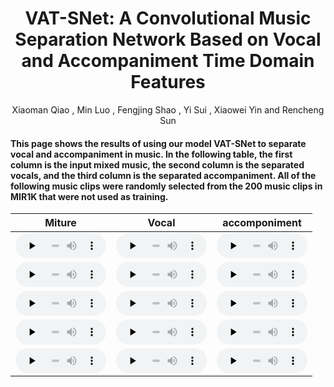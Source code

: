 # <center> VAT-SNet: A Convolutional Music Separation Network Based on Vocal and Accompaniment Time Domain Features</center>

<center> Xiaoman Qiao , Min Luo , Fengjing Shao , Yi Sui , Xiaowei Yin and Rencheng Sun </center> 

#### This page shows the results of using our model VAT-SNet to separate vocal and accompaniment in music. In the following table, the first column is the input mixed music, the second column is the separated vocals, and the third column is the separated accompaniment. All of the following music clips were randomly selected from the 200 music clips in MIR1K that were not used as training. 




|                 Miture                         |                  Vocal               |                accomponiment                          |
|:---------------------------------------------------------------------------------------------------------------------------------------------:|:---------------------------------------------------------------------------------------------------------------------------------------------:|:---------------------------------------------------------------------------------------------------------------------------------------------:|
| <audio id="audio" controls="" preload="none" style="width: 145px; height: 40px"><source id="mp3" src="./files/abjones_3_04/abjones_3_04.wav"></audio> | <audio id="audio" controls="" preload="none" style="width: 145px; height: 40px"><source id="mp3" src="./files/abjones_3_04/spk1.wav"></audio> | <audio id="audio" controls="" preload="none" style="width: 145px; height: 40px"><source id="mp3" src="./files/abjones_3_04/spk2.wav"></audio> |
| <audio id="audio" controls="" preload="none" style="width: 145px; height: 40px"><source id="mp3" src="./files/abjones_3_06/abjones_3_06.wav"></audio> | <audio id="audio" controls="" preload="none" style="width: 145px; height: 40px"><source id="mp3" src="./files/abjones_3_06/spk1.wav"></audio> | <audio id="audio" controls="" preload="none" style="width: 145px; height: 40px"><source id="mp3" src="./files/abjones_3_06/spk2.wav"></audio> |
| <audio id="audio" controls="" preload="none" style="width: 145px; height: 40px"><source id="mp3" src="./files/abjones_3_09/abjones_3_09.wav"></audio> | <audio id="audio" controls="" preload="none" style="width: 145px; height: 40px"><source id="mp3" src="./files/abjones_3_09/spk1.wav"></audio> | <audio id="audio" controls="" preload="none" style="width: 145px; height: 40px"><source id="mp3" src="./files/abjones_3_09/spk2.wav"></audio> |
| <audio id="audio" controls="" preload="none" style="width: 145px; height: 40px"><source id="mp3" src="./files/abjones_3_10/abjones_3_10.wav"></audio> | <audio id="audio" controls="" preload="none" style="width: 145px; height: 40px"><source id="mp3" src="./files/abjones_3_10/spk1.wav"></audio> | <audio id="audio" controls="" preload="none" style="width: 145px; height: 40px"><source id="mp3" src="./files/abjones_3_10/spk2.wav"></audio> |
| <audio id="audio" controls="" preload="none" style="width: 145px; height: 40px"><source id="mp3" src="./files/abjones_4_01/abjones_4_01.wav"></audio> | <audio id="audio" controls="" preload="none" style="width: 145px; height: 40px"><source id="mp3" src="./files/abjones_4_01/spk1.wav"></audio> | <audio id="audio" controls="" preload="none" style="width: 145px; height: 40px"><source id="mp3" src="./files/abjones_4_01/spk2.wav"></audio> |



